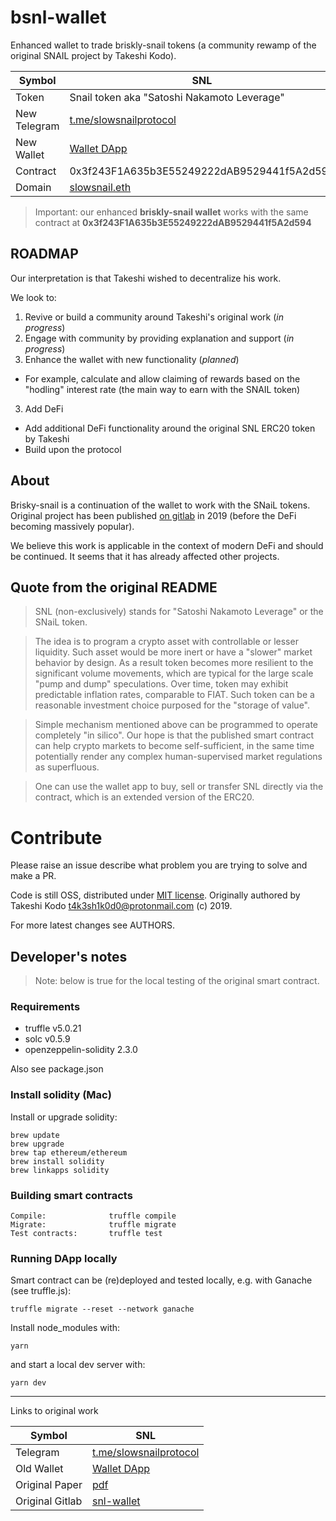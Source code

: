 # bsnl-wallet

Enhanced wallet to trade briskly-snail tokens (a community rewamp of the original SNAIL project by Takeshi Kodo).


| Symbol   | SNL                                                                    |
|----------|------------------------------------------------------------------------|
| Token    | Snail token aka "Satoshi Nakamoto Leverage"                            |
| New Telegram | [t.me/slowsnailprotocol](https://t.me/brisky-snail)               |
| New Wallet | [Wallet DApp](https://takeshikodo.gitlab.io/snl-wallet/)               |
| Contract | 0x3f243F1A635b3E55249222dAB9529441f5A2d594                             |
| Domain   | [slowsnail.eth](https://etherscan.io/address/slowsnail.eth)            |


> Important: our enhanced **briskly-snail wallet** works with the same contract at **0x3f243F1A635b3E55249222dAB9529441f5A2d594**


## ROADMAP

Our interpretation is that Takeshi wished to decentralize his work.

We look to: 

1. Revive or build a community around Takeshi's original work (*in progress*)
2. Engage with community by providing explanation and support (*in progress*)
2. Enhance the wallet with new functionality (*planned*)
 - For example, calculate and allow claiming of rewards based on the "hodling" interest rate (the main way to earn with the SNAIL token)
3. Add DeFi
 - Add additional DeFi functionality around the original SNL ERC20 token by Takeshi
 - Build upon the protocol
 

## About

Brisky-snail is a continuation of the wallet to work with the SNaiL tokens.   
Original project has been published [on gitlab](https://gitlab.com/takeshikodo/snl-wallet) in 2019 (before the DeFi becoming massively popular).

We believe this work is applicable in the context of modern DeFi and should be continued. It seems that it has already affected other projects.


## Quote from the original README

> SNL (non-exclusively) stands for "Satoshi Nakamoto Leverage" or the SNaiL token.

> The idea is to program a crypto asset with controllable or lesser liquidity. Such asset would be more inert or have a "slower" market behavior by design. As a result token becomes more resilient to the significant volume movements, which are typical for the large scale "pump and dump" speculations. Over time, token may exhibit predictable inflation rates, comparable to FIAT. Such token can be a reasonable investment choice purposed for the "storage of value".

> Simple mechanism mentioned above can be programmed to operate completely "in silico". Our hope is that the published smart contract can help crypto markets to become self-sufficient, in the same time potentially render any complex human-supervised market regulations as superfluous.

> One can use the wallet app to buy, sell or transfer SNL directly via the contract, which is an extended version of the ERC20. 


# Contribute

Please raise an issue describe what problem you are trying to solve and make a PR.

Code is still OSS, distributed under [MIT license](https://opensource.org/licenses/MIT). Originally authored by Takeshi Kodo [t4k3sh1k0d0@protonmail.com](mailto:t4k3sh1k0d0@protonmail.com) (c) 2019. 

For more latest changes see AUTHORS.

## Developer's notes

> Note: below is true for the local testing of the original smart contract.

### Requirements

- truffle v5.0.21
- solc v0.5.9
- openzeppelin-solidity 2.3.0

Also see package.json

### Install solidity (Mac)

Install or upgrade solidity:

    brew update
    brew upgrade
    brew tap ethereum/ethereum
    brew install solidity
    brew linkapps solidity

### Building smart contracts

    Compile:              truffle compile
    Migrate:              truffle migrate
    Test contracts:       truffle test

### Running DApp locally

Smart contract can be (re)deployed and tested locally, e.g. with Ganache (see truffle.js):

    truffle migrate --reset --network ganache

Install node_modules with:

    yarn

and start a local dev server with:

    yarn dev

---

Links to original work 

| Symbol   | SNL                                                                    |
|----------|------------------------------------------------------------------------|
| Telegram | [t.me/slowsnailprotocol](https://t.me/slowsnailprotocol)               |
| Old Wallet | [Wallet DApp](https://takeshikodo.gitlab.io/snl-wallet/)               |
| Original Paper  | [pdf](https://gitlab.com/takeshikodo/snl-wallet/raw/master/paper.pdf?inline=false) |
| Original Gitlab   | [snl-wallet](https://gitlab.com/takeshikodo/snl-wallet/)               |